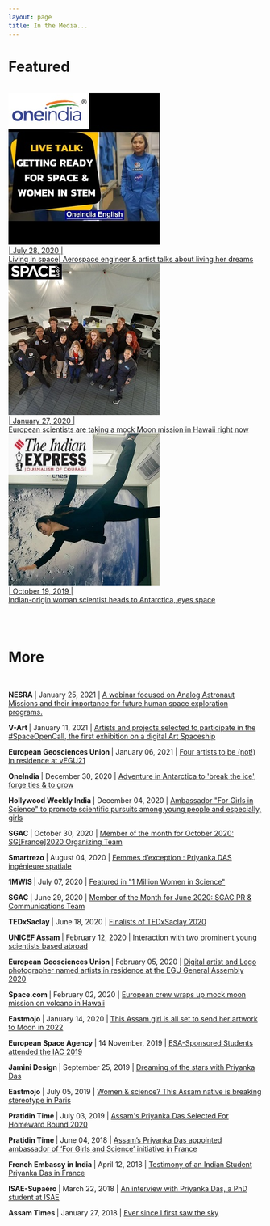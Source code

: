 ```yaml
---
layout: page
title: In the Media...
---
```


<h1>Featured</h1><br>

<div class="cards">
  <a href="https://www.oneindia.com/videos/living-in-space-aerospace-engineer-artist-talks-about-living-her-dreams-1067924.html">
    <div class="card">
      <img src="/Media/oneindia.jpg" object-fit="cover">
      <div class="cardtext">
        | July 28, 2020 | <br>
        Living in space| Aerospace engineer & artist talks about living her dreams
      </div>
    </div>
  </a>
  <a href="https://www.space.com/mock-moon-mission-euromoonmars-hi-seas-hawaii.html">
    <div class="card">
      <img src="/Media/spacedotcom2.jpg" object-fit="cover">
      <div class="cardtext">
        | January 27, 2020 | <br>
        European scientists are taking a mock Moon mission in Hawaii right now
      </div>
    </div>
  </a>
  <a href="https://indianexpress.com/article/technology/science/indian-origin-woman-scientist-heads-to-antarctica-eyes-space-6077006/">
    <div class="card">
      <img src="/Media/indianexpress1.jpg" object-fit="cover">
      <div class="cardtext">
        | October 19, 2019 | <br>
        Indian-origin woman scientist heads to Antarctica, eyes space
      </div>
    </div>
  </a>
</div>

<br><br>
<h1>More</h1>
<br>

<p>
  <b>NESRA </b> | January 25, 2021 |
  <a href="https://www.linkedin.com/posts/nesra-nepalese-space-research-association_nesra-activity-6759476032455217152-g9V_/">
    A webinar focused on Analog Astronaut Missions and their importance for future human space exploration programs.
  </a>
</p>

<p>
  <b>V-Art </b> | January 11, 2021 |
  <a href="https://www.facebook.com/V.Art.digital/posts/240299600928963">
    Artists and projects selected to participate in the #SpaceOpenCall, the first exhibition on a digital Art Spaceship 
  </a>
</p>

<p>
  <b>European Geosciences Union </b> | January 06, 2021 |
  <a href="https://www.egu.eu/news/723/four-artists-to-be-not-in-residence-at-vegu21/">
    Four artists to be (not!) in residence at vEGU21
  </a>
</p>

<p>
  <b>OneIndia </b> | December 30, 2020 |
  <a href="https://www.oneindia.com/videos/adventure-in-antarctica-to-break-the-ice-forge-ties-to-grow-1305038.html">
    Adventure in Antarctica to 'break the ice', forge ties & to grow
  </a>
</p>

<p>
  <b>Hollywood Weekly India </b> | December 04, 2020 |
  <a href="">Ambassador "For Girls in Science" to promote scientific pursuits among young people and especially, girls</a>     
</p>

<p>
  <b>SGAC </b> | October 30, 2020 |
  <a href="https://spacegeneration.org/mom-october-2020">
    Member of the month for October 2020: SG[France]2020 Organizing Team
  </a>     
</p>

<p>
  <b>Smartrezo </b> | August 04, 2020 |
  <a href="https://www.smartrezo.com/n31-france/tv-femmes-d-exception-priyanka-das-ingenieure-spatiale-s.html?vod=17139">
    Femmes d’exception : Priyanka DAS ingénieure spatiale
  </a>
</p>

<p>
  <b>1MWIS </b> | July 07, 2020 |
  <a href="https://www.1mwis.com/profiles/Priyanka-Das-Rajkakati">
    Featured in "1 Million Women in Science"
  </a>
</p>

<p>
  <b>SGAC </b> | June 29, 2020 |
  <a href="https://spacegeneration.org/mom-june-2020">
    Member of the Month for June 2020: SGAC PR & Communications Team
  </a>
</p>

<p>
  <b>TEDxSaclay </b> | June 18, 2020 |
  <a href="https://tedxsaclay.com/editions/terre-notre-vaisseau/appels/resultat-du-jury-de-preselection-de-l-appel-a-idees-2020">
    Finalists of TEDxSaclay 2020
  </a>
</p>

<p>
  <b>UNICEF Assam </b> | February 12, 2020 |
  <a href="https://unicefassam.wordpress.com/2020/02/12/interaction-with-two-prominent-young-scientist-based-abroad-2/">
    Interaction with two prominent young scientists based abroad
  </a>
</p>

<p>
  <b>European Geosciences Union </b> | February 05, 2020 |
  <a href="https://www.egu.eu/news/603/digital-artist-and-lego-photographer-named-artists-in-residence-at-the-egu-general-assembly-2020/">
    Digital artist and Lego photographer named artists in residence at the EGU General Assembly 2020
  </a>
</p>

<p>
  <b>Space.com </b> | February 02, 2020 |
  <a href="https://www.space.com/euromoonmars-esa-hi-seas-mock-moon-mission-ending.html">
    European crew wraps up mock moon mission on volcano in Hawaii
  </a>
</p>

<p>
  <b>Eastmojo </b> | January 14, 2020 |
  <a href="https://www.eastmojo.com/assam/2020/01/14/this-assam-girl-is-all-set-to-send-her-artwork-to-moon-in-2022">
    This Assam girl is all set to send her artwork to Moon in 2022
  </a>
</p>

<p>
  <b>European Space Agency </b> | 14 November, 2019 |
  <a href="http://www.esa.int/Education/ESA_Academy/ESA-Sponsored_Students_attended_the_IAC_2019">
    ESA-Sponsored Students attended the IAC 2019
  </a>
</p>

<p>
  <b>Jamini Design </b> | September 25, 2019 |
  <a href="https://www.jaminidesign.com/en/smartblog/103_Dreaming-of-the-stars-with-Priyanka-Das.html">
    Dreaming of the stars with Priyanka Das
  </a>
</p>

<p>
  <b>Eastmojo </b> | July 05, 2019 |
  <a href="https://www.eastmojo.com/assam/2019/07/05/women-science-this-assam-native-is-breaking-stereotype-in-paris">
    Women & science? This Assam native is breaking stereotype in Paris
  </a>
</p>

<p>
  <b>Pratidin Time </b> | July 03, 2019 |
  <a href="https://www.pratidintime.com/assams-priyanka-das-selected-for-homeward-bound-2020/">
    Assam's Priyanka Das Selected For Homeward Bound 2020
  </a>
</p>

<p>
  <b>Pratidin Time </b> | June 04, 2018 |
  <a href="https://www.pratidintime.com/assams-priyanka-das-appointed-ambassador-of-for-girls-and-science-initiative-in-france/">
    Assam’s Priyanka Das appointed ambassador of ‘For Girls and Science’ initiative in France
  </a>
</p>

<p>
  <b>French Embassy in India </b> | April 12, 2018 |
  <a href="https://in.ambafrance.org/Testimony-of-an-Indian-Student-Priyanka-Das-in-France">
    Testimony of an Indian Student Priyanka Das in France
  </a>
</p>

<p>
  <b>ISAE-Supaéro </b> | March 22, 2018 |
  <a href="https://www.isae-supaero.fr/en/news/an-interview-with-priyanka-das-a-phd-student-at-isae-supaero-working-on/">
    An interview with Priyanka Das, a PhD student at ISAE
  </a>
</p>

<p>
  <b>Assam Times </b> | January 27, 2018 |
  <a href="https://www.assamtimes.org/node/20851">
    Ever since I first saw the sky
  </a>
</p>

